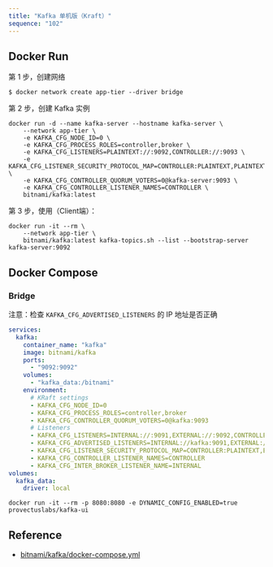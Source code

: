 ```yaml
---
title: "Kafka 单机版（Kraft）"
sequence: "102"
---
```


## Docker Run

第 1 步，创建网络

```text
$ docker network create app-tier --driver bridge
```

第 2 步，创建 Kafka 实例

```text
docker run -d --name kafka-server --hostname kafka-server \
    --network app-tier \
    -e KAFKA_CFG_NODE_ID=0 \
    -e KAFKA_CFG_PROCESS_ROLES=controller,broker \
    -e KAFKA_CFG_LISTENERS=PLAINTEXT://:9092,CONTROLLER://:9093 \
    -e KAFKA_CFG_LISTENER_SECURITY_PROTOCOL_MAP=CONTROLLER:PLAINTEXT,PLAINTEXT:PLAINTEXT \
    -e KAFKA_CFG_CONTROLLER_QUORUM_VOTERS=0@kafka-server:9093 \
    -e KAFKA_CFG_CONTROLLER_LISTENER_NAMES=CONTROLLER \
    bitnami/kafka:latest
```

第 3 步，使用（Client端）：

```text
docker run -it --rm \
    --network app-tier \
    bitnami/kafka:latest kafka-topics.sh --list --bootstrap-server kafka-server:9092
```

## Docker Compose

### Bridge

注意：检查 `KAFKA_CFG_ADVERTISED_LISTENERS` 的 IP 地址是否正确

```yaml
services:
  kafka:
    container_name: "kafka"
    image: bitnami/kafka
    ports:
      - "9092:9092"
    volumes:
      - "kafka_data:/bitnami"
    environment:
      # KRaft settings
      - KAFKA_CFG_NODE_ID=0
      - KAFKA_CFG_PROCESS_ROLES=controller,broker
      - KAFKA_CFG_CONTROLLER_QUORUM_VOTERS=0@kafka:9093
      # Listeners
      - KAFKA_CFG_LISTENERS=INTERNAL://:9091,EXTERNAL://:9092,CONTROLLER://:9093
      - KAFKA_CFG_ADVERTISED_LISTENERS=INTERNAL://kafka:9091,EXTERNAL://192.168.80.130:9092
      - KAFKA_CFG_LISTENER_SECURITY_PROTOCOL_MAP=CONTROLLER:PLAINTEXT,EXTERNAL:PLAINTEXT,INTERNAL:PLAINTEXT
      - KAFKA_CFG_CONTROLLER_LISTENER_NAMES=CONTROLLER
      - KAFKA_CFG_INTER_BROKER_LISTENER_NAME=INTERNAL
volumes:
  kafka_data:
    driver: local
```

```text
docker run -it --rm -p 8080:8080 -e DYNAMIC_CONFIG_ENABLED=true provectuslabs/kafka-ui
```

## Reference

- [bitnami/kafka/docker-compose.yml](https://github.com/bitnami/containers/blob/main/bitnami/kafka/docker-compose.yml)
